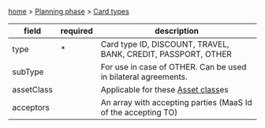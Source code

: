 [home](https://github.com/TOMP-WG/TOMP-API/wiki/) > [Planning phase](Planning-phase.md)  > [Card types](Card-types.md)

| field | required | description | 
| --- | --- | --- | 
| type | * | Card type ID, DISCOUNT, TRAVEL, BANK, CREDIT, PASSPORT, OTHER |
| subType | | For use in case of OTHER. Can be used in bilateral agreements. |
| assetClass | | Applicable for these [Asset class](Asset-class.md)es |
| acceptors || An array with accepting parties (MaaS Id of the accepting TO) |
